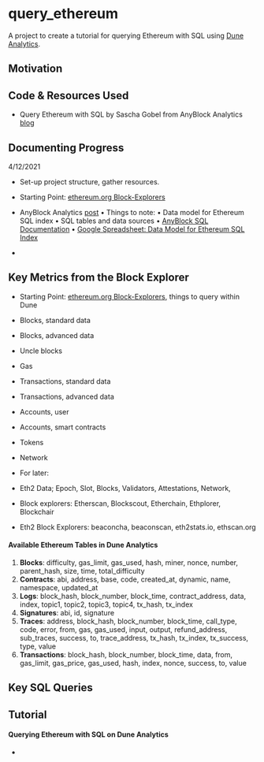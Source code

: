 # query_ethereum

A project to create a tutorial for querying Ethereum with SQL using [Dune Analytics](https://duneanalytics.com/).

## Motivation

## Code & Resources Used

- Query Ethereum with SQL by Sascha Gobel from AnyBlock Analytics [blog](https://www.anyblockanalytics.com/blog/query-ethereum-with-sql/)

## Documenting Progress

4/12/2021

- Set-up project structure, gather resources.

- Starting Point: [ethereum.org Block-Explorers](https://ethereum.org/en/developers/docs/data-and-analytics/block-explorers/)

- AnyBlock Analytics [post](https://www.anyblockanalytics.com/blog/query-ethereum-with-sql/)
  • Things to note:
  • Data model for Ethereum SQL index
  • SQL tables and data sources
  • [AnyBlock SQL Documentation](https://www.anyblockanalytics.com/docs/sql/schema/)
  • [Google Spreadsheet: Data Model for Ethereum SQL Index](https://docs.google.com/spreadsheets/d/1ehCIQxjSZcVLnddDWHBzhPb8h83mHWZxvyX9eckghbU/edit?usp=sharing)
-

## Key Metrics from the Block Explorer

- Starting Point: [ethereum.org Block-Explorers](https://ethereum.org/en/developers/docs/data-and-analytics/block-explorers/), things to query within Dune
- Blocks, standard data
- Blocks, advanced data
- Uncle blocks
- Gas
- Transactions, standard data
- Transactions, advanced data
- Accounts, user
- Accounts, smart contracts
- Tokens
- Network

- For later:
- Eth2 Data; Epoch, Slot, Blocks, Validators, Attestations, Network,
- Block explorers: Etherscan, Blockscout, Etherchain, Ethplorer, Blockchair
- Eth2 Block Explorers: beaconcha, beaconscan, eth2stats.io, ethscan.org

#### Available Ethereum Tables in Dune Analytics

1. **Blocks**: difficulty, gas_limit, gas_used, hash, miner, nonce, number, parent_hash, size, time, total_difficulty
2. **Contracts**: abi, address, base, code, created_at, dynamic, name, namespace, updated_at
3. **Logs**: block_hash, block_number, block_time, contract_address, data, index, topic1, topic2, topic3, topic4, tx_hash, tx_index
4. **Signatures**: abi, id, signature
5. **Traces**: address, block_hash, block_number, block_time, call_type, code, error, from, gas, gas_used, input, output, refund_address, sub_traces, success, to, trace_address, tx_hash, tx_index, tx_success, type, value
6. **Transactions**: block_hash, block_number, block_time, data, from, gas_limit, gas_price, gas_used, hash, index, nonce, success, to, value

## Key SQL Queries

## Tutorial

#### Querying Ethereum with SQL on Dune Analytics

-
